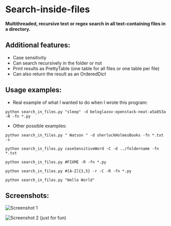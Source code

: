 # Search-inside-files
**Multithreaded, recursive text or regex search in all text-containing files in a directory.**


## Additional features:

* Case sensitivity
* Can search recursively in the folder or not
* Print results as PrettyTable (one table for all files or one table per file)
* Can also return the result as an OrderedDict 
    

## Usage examples: 

  - Real example of what I wanted to do when I wrote this program: 

  `python search_in_files.py "sleep" -d beloglazov-openstack-neat-a5a853a -R -fn *.py`

  - Other possible examples:

  `python search_in_files.py " Watson " -d sherlockHolmesBooks -fn *.txt -s`
  
  `python search_in_files.py caseSensitiveWord -C -d ../foldername -fn *.txt`
  
  `python search_in_files.py #FIXME -R -fn *.py`
  
  `python search_in_files.py #[A-Z]{3,5} -r -C -R -fn *.py`
  
  `python search_in_files.py "Hello World"`
  
## Screenshots:
![Screenshot 1](https://raw.githubusercontent.com/nperezzz/Search-inside-files/master/screenshot_search_in_files.PNG)

![Screenshot 2 (just for fun)](https://raw.githubusercontent.com/nperezzz/Search-inside-files/master/screenshot_search_in_files_2.PNG)
